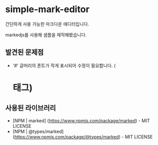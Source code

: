 # simple-mark-editor
간단하게 사용 가능한 마크다운 에디터입니다.

markedjs를 사용해 샘플을 제작해봤습니다.

## 발견된 문제점
* '#' 글머리의 폰트가 작게 표시되어 수정이 필요합니다. (<h1> 태그)

## 사용된 라이브러리
* [NPM | marked] (https://www.npmjs.com/package/marked) - MIT LICENSE
* [NPM | @types/marked] (https://www.npmjs.com/package/@types/marked) - MIT LICENSE
